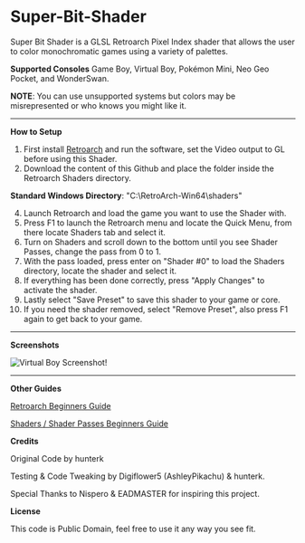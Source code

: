 # Super-Bit-Shader
Super Bit Shader is a GLSL Retroarch Pixel Index shader that allows the user to color monochromatic games using a variety of palettes.

**Supported Consoles**
Game Boy, Virtual Boy, Pokémon Mini, Neo Geo Pocket, and WonderSwan.

**NOTE**: You can use unsupported systems but colors may be misrepresented or who knows you might like it.

-----------------------------------------------------------------------------------------------------------------------
**How to Setup**
1. First install [Retroarch](https://www.retroarch.com/) and run the software, set the Video output to GL before using this Shader.
2. Download the content of this Github and place the folder inside the Retroarch Shaders directory.

**Standard Windows Directory**: "C:\RetroArch-Win64\shaders"

4. Launch Retroarch and load the game you want to use the Shader with.
5. Press F1 to launch the Retroarch menu and locate the Quick Menu, from there locate Shaders tab and select it.
6. Turn on Shaders and scroll down to the bottom until you see Shader Passes, change the pass from 0 to 1.
7. With the pass loaded, press enter on "Shader #0" to load the Shaders directory, locate the shader and select it.
8. If everything has been done correctly, press "Apply Changes" to activate the shader.
9. Lastly select "Save Preset" to save this shader to your game or core.
10. If you need the shader removed, select "Remove Preset", also press F1 again to get back to your game.
-----------------------------------------------------------------------------------------------------------------------
**Screenshots**

![Virtual Boy Screenshot!](https://i.imgur.com/yWm4wEx.png)

-----------------------------------------------------------------------------------------------------------------------
**Other Guides**

[Retroarch Beginners Guide](https://www.youtube.com/watch?v=YyZ6IrmsNgY)

[Shaders / Shader Passes Beginners Guide](https://www.youtube.com/watch?v=YyZ6IrmsNgY) 

**Credits**

Original Code by hunterk

Testing & Code Tweaking by Digiflower5 (AshleyPikachu) & hunterk.

Special Thanks to Nispero & EADMASTER for inspiring this project.

**License**

This code is Public Domain, feel free to use it any way you see fit.

